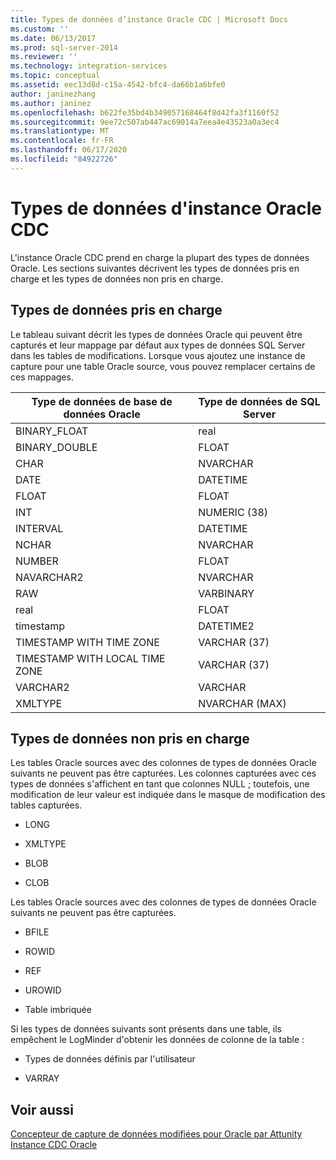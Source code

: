 ```yaml
---
title: Types de données d’instance Oracle CDC | Microsoft Docs
ms.custom: ''
ms.date: 06/13/2017
ms.prod: sql-server-2014
ms.reviewer: ''
ms.technology: integration-services
ms.topic: conceptual
ms.assetid: eec13d8d-c15a-4542-bfc4-da66b1a6bfe0
author: janinezhang
ms.author: janinez
ms.openlocfilehash: b622fe35bd4b349057168464f8d42fa3f1160f52
ms.sourcegitcommit: 9ee72c507ab447ac69014a7eea4e43523a0a3ec4
ms.translationtype: MT
ms.contentlocale: fr-FR
ms.lasthandoff: 06/17/2020
ms.locfileid: "84922726"
---
```

# <a name="oracle-cdc-instance-data-types"></a>Types de données d'instance Oracle CDC
  L'instance Oracle CDC prend en charge la plupart des types de données Oracle. Les sections suivantes décrivent les types de données pris en charge et les types de données non pris en charge.  
  
## <a name="supported-data-types"></a>Types de données pris en charge  
 Le tableau suivant décrit les types de données Oracle qui peuvent être capturés et leur mappage par défaut aux types de données SQL Server dans les tables de modifications. Lorsque vous ajoutez une instance de capture pour une table Oracle source, vous pouvez remplacer certains de ces mappages.  
  
|Type de données de base de données Oracle|Type de données de SQL Server|  
|-------------------------------|--------------------------|  
|BINARY_FLOAT|real|  
|BINARY_DOUBLE|FLOAT|  
|CHAR|NVARCHAR|  
|DATE|DATETIME|  
|FLOAT|FLOAT|  
|INT|NUMERIC (38)|  
|INTERVAL|DATETIME|  
|NCHAR|NVARCHAR|  
|NUMBER|FLOAT|  
|NAVARCHAR2|NVARCHAR|  
|RAW|VARBINARY|  
|real|FLOAT|  
|timestamp|DATETIME2|  
|TIMESTAMP WITH TIME ZONE|VARCHAR (37)|  
|TIMESTAMP WITH LOCAL TIME ZONE|VARCHAR (37)|  
|VARCHAR2|VARCHAR|  
|XMLTYPE|NVARCHAR (MAX)|  
  
## <a name="non-supported-data-types"></a>Types de données non pris en charge  
 Les tables Oracle sources avec des colonnes de types de données Oracle suivants ne peuvent pas être capturées. Les colonnes capturées avec ces types de données s'affichent en tant que colonnes NULL ; toutefois, une modification de leur valeur est indiquée dans le masque de modification des tables capturées.  
  
-   LONG  
  
-   XMLTYPE  
  
-   BLOB  
  
-   CLOB  
  
 Les tables Oracle sources avec des colonnes de types de données Oracle suivants ne peuvent pas être capturées.  
  
-   BFILE  
  
-   ROWID  
  
-   REF  
  
-   UROWID  
  
-   Table imbriquée  
  
 Si les types de données suivants sont présents dans une table, ils empêchent le LogMinder d'obtenir les données de colonne de la table :  
  
-   Types de données définis par l'utilisateur  
  
-   VARRAY  
  
## <a name="see-also"></a>Voir aussi  
 [Concepteur de capture de données modifiées pour Oracle par Attunity](change-data-capture-designer-for-oracle-by-attunity.md)   
 [Instance CDC Oracle](the-oracle-cdc-instance.md)  
  
  
